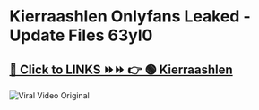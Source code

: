 
 # Kierraashlen Onlyfans Leaked - Update Files 63yl0

## <h2><a href="https://clipsfans.com/Kierraashlen&ref=git">🔗 Click to LINKS ⏩⏩ 👉 🟢 Kierraashlen </a></h2>

<a href="https://clipsfans.com/Kierraashlen&ref=git" rel="nofollow" data-target="animated-image.originalLink"><img src="https://i.ibb.co.com/xMMVF88/686577567.gif" alt="Viral Video Original" style="max-width: 100%; display: inline-block;" data-target="animated-image.originalImage"></a>

